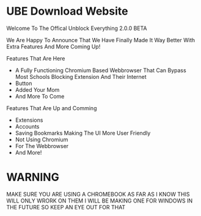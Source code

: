 # UBE Download Website
Welcome To The Offical Unblock Everything 2.0.0 BETA

We Are Happy To Announce That We Have Finally Made It Way Better With Extra Features And More Coming Up!

Features That Are Here
- A Fully Functioning Chromium Based Webbrowser That Can Bypass Most Schools Blocking Extension And Their Internet
- Button
- Added Your Mom
- And More To Come

Features That Are Up and Comming
- Extensions
- Accounts
- Saving Bookmarks Making The UI More User Friendly
- Not Using Chromium
- For The Webbrowser
- And More!

# WARNING
MAKE SURE YOU ARE USING A CHROMEBOOK AS FAR AS I KNOW THIS WILL ONLY WRORK ON THEM I WILL BE MAKING ONE FOR WINDOWS IN THE FUTURE SO KEEP AN EYE OUT FOR THAT

